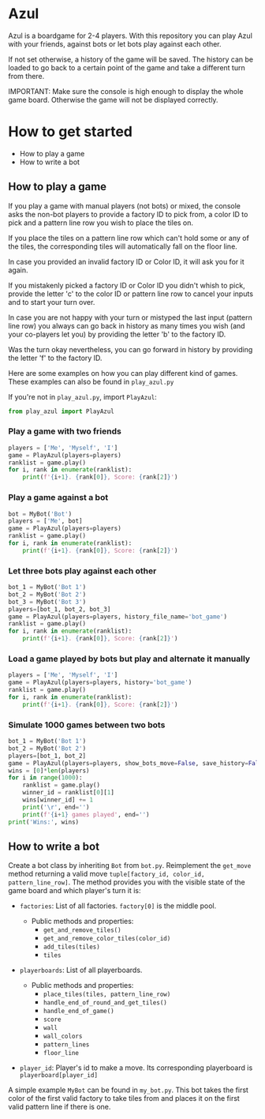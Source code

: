 # Azul
Azul is a boardgame for 2-4 players. With this repository you can play Azul with your friends, against bots or let bots play against each other.

If not set otherwise, a history of the game will be saved. The history can be loaded to go back to a certain point of the game and take a different turn from there.

IMPORTANT: Make sure the console is high enough to display the whole game board. Otherwise the game will not be displayed correctly.

# How to get started
- How to play a game
- How to write a bot

## How to play a game
If you play a game with manual players (not bots) or mixed, the console asks the non-bot players to provide a factory ID to pick from, a color ID to pick and a pattern line row you wish to place the tiles on.

If you place the tiles on a pattern line row which can't hold some or any of the tiles, the corresponding tiles will automatically fall on the floor line.

In case you provided an invalid factory ID or Color ID, it will ask you for it again.

If you mistakenly picked a factory ID or Color ID you didn't whish to pick, provide the letter 'c' to the color ID or pattern line row to cancel your inputs and to start your turn over.

In case you are not happy with your turn or mistyped the last input (pattern line row) you always can go back in history as many times you wish (and your co-players let you) by providing the letter 'b' to the factory ID.

Was the turn okay nevertheless, you can go forward in history by providing the letter 'f' to the factory ID.

Here are some examples on how you can play different kind of games. These examples can also be found in ``play_azul.py``

If you're not in ``play_azul.py``, import ``PlayAzul``:
```python
from play_azul import PlayAzul
```

### Play a game with two friends
```python
players = ['Me', 'Myself', 'I']
game = PlayAzul(players=players)
ranklist = game.play()
for i, rank in enumerate(ranklist):
    print(f'{i+1}. {rank[0]}, Score: {rank[2]}')
```

### Play a game against a bot
```python
bot = MyBot('Bot')
players = ['Me', bot]
game = PlayAzul(players=players)
ranklist = game.play()
for i, rank in enumerate(ranklist):
    print(f'{i+1}. {rank[0]}, Score: {rank[2]}')
```

### Let three bots play against each other
```python
bot_1 = MyBot('Bot 1')
bot_2 = MyBot('Bot 2')
bot_3 = MyBot('Bot 3')
players=[bot_1, bot_2, bot_3]
game = PlayAzul(players=players, history_file_name='bot_game')
ranklist = game.play()
for i, rank in enumerate(ranklist):
    print(f'{i+1}. {rank[0]}, Score: {rank[2]}')
```

### Load a game played by bots but play and alternate it manually
```python
players = ['Me', 'Myself', 'I']
game = PlayAzul(players=players, history='bot_game')
ranklist = game.play()
for i, rank in enumerate(ranklist):
    print(f'{i+1}. {rank[0]}, Score: {rank[2]}')
```

### Simulate 1000 games between two bots
```python
bot_1 = MyBot('Bot 1')
bot_2 = MyBot('Bot 2')
players=[bot_1, bot_2]
game = PlayAzul(players=players, show_bots_move=False, save_history=False)
wins = [0]*len(players)
for i in range(1000):
    ranklist = game.play()
    winner_id = ranklist[0][1]
    wins[winner_id] += 1
    print('\r', end='')
    print(f'{i+1} games played', end='')
print('Wins:', wins)
```

## How to write a bot
Create a bot class by inheriting ``Bot`` from ``bot.py``. Reimplement the ``get_move`` method returning a valid move ``tuple[factory_id, color_id, pattern_line_row]``. The method provides you with the visible state of the game board and which player's turn it is:

- ``factories``: List of all factories. ``factory[0]`` is the middle pool. 
  - Public methods and properties:
    - ``get_and_remove_tiles()``
    - ``get_and_remove_color_tiles(color_id)``
    - ``add_tiles(tiles)``
    - ``tiles``
  
- ``playerboards``: List of all playerboards.
  - Public methods and properties:
    - ``place_tiles(tiles, pattern_line_row)``
    - ``handle_end_of_round_and_get_tiles()``
    - ``handle_end_of_game()``
    - ``score``
    - ``wall``
    - ``wall_colors``
    - ``pattern_lines``
    - ``floor_line``
- ``player_id``: Player's id to make a move. Its corresponding playerboard is ``playerboard[player_id]``

A simple example ``MyBot`` can be found in ``my_bot.py``. This bot takes the first color of the first valid factory to take tiles from and places it on the first valid pattern line if there is one.